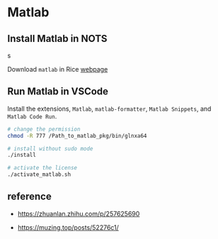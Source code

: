 # Matlab


## Install Matlab in NOTS

s

Download `matlab` in Rice [webpage](https://kb.rice.edu/page.php?id=69000)




## Run Matlab in VSCode 

Install the extensions, `Matlab`, `matlab-formatter`, `Matlab Snippets`, and `Matlab Code Run`.

```bash
# change the permission 
chmod -R 777 /Path_to_matlab_pkg/bin/glnxa64

# install without sudo mode
./install

# activate the license
./activate_matlab.sh
```

## reference

- https://zhuanlan.zhihu.com/p/257625690

- https://muzing.top/posts/52276c1/